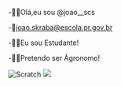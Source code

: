 -🙋‍♂️Olá,eu sou @joao__scs

-📧joao.skraba@escola.pr.gov.br

-👨‍🎓Eu sou Estudante!

-👨‍🌾Pretendo ser Âgronomo!

![Scratch](https://img.shields.io/badge/Scratch-4D97FF?style=for-the-badge&logo=Scratch&logoColor=white)
<img src="https://img.shields.io/badge/JavaScript-323330?style=for-the-badge&logo=javascript&logoColor=F7DF1E">
